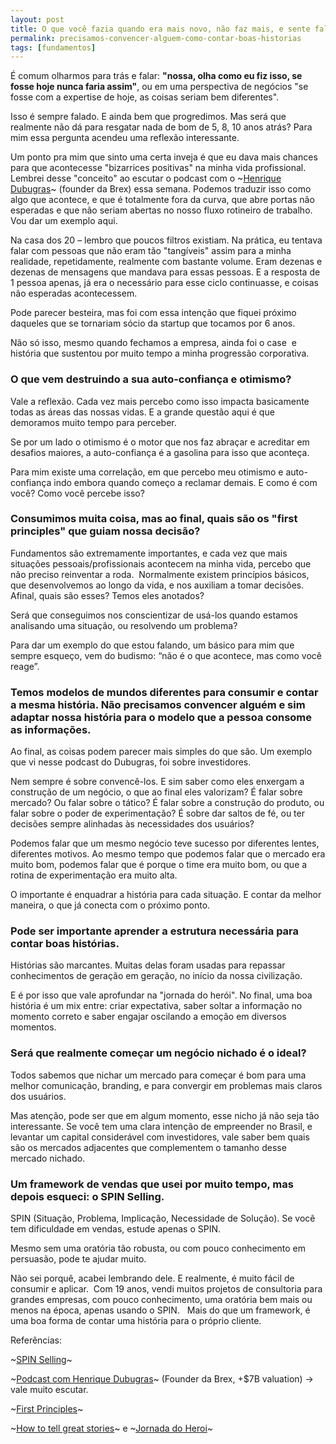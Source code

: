```yaml
---
layout: post
title: O que você fazia quando era mais novo, não faz mais, e sente falta?
permalink: precisamos-convencer-alguem-como-contar-boas-historias
tags: [fundamentos]
---
```


É comum olharmos para trás e falar: **"nossa, olha como eu fiz isso, se fosse hoje nunca faria assim"**, ou em uma perspectiva de negócios "se fosse com a expertise de hoje, as coisas seriam bem diferentes".

Isso é sempre falado. E ainda bem que progredimos. Mas será que realmente não dá para resgatar nada de bom de 5, 8, 10 anos atrás?
Para mim essa pergunta acendeu uma reflexão interessante.

Um ponto pra mim que sinto uma certa inveja é que eu dava mais chances para que acontecesse "bizarrices positivas" na minha vida profissional. Lembrei desse "conceito" ao escutar o podcast com o ~[Henrique Dubugras](https://youtu.be/i9YyjSbsnfA?si=aaiqSyR6Qu-wg36V)~ (founder da Brex) essa semana. Podemos traduzir isso como algo que acontece, e que é totalmente fora da curva, que abre portas não esperadas e que não seriam abertas no nosso fluxo rotineiro de trabalho. Vou dar um exemplo aqui.

Na casa dos 20 – lembro que poucos filtros existiam. Na prática, eu tentava falar com pessoas que não eram tão "tangíveis" assim para a minha realidade, repetidamente, realmente com bastante volume. Eram dezenas e dezenas de mensagens que mandava para essas pessoas. E a resposta de 1 pessoa apenas, já era o necessário para esse ciclo continuasse, e coisas não esperadas acontecessem.

Pode parecer besteira, mas foi com essa intenção que fiquei próximo daqueles que se tornariam sócio da startup que tocamos por 6 anos.

Não só isso, mesmo quando fechamos a empresa, ainda foi o case  e história que sustentou por muito tempo a minha progressão corporativa.

### O que vem destruindo a sua auto-confiança e otimismo?
Vale a reflexão. Cada vez mais percebo como isso impacta basicamente todas as áreas das nossas vidas. E a grande questão aqui é que demoramos muito tempo para perceber.

Se por um lado o otimismo é o motor que nos faz abraçar e acreditar em desafios maiores, a auto-confiança é a gasolina para isso que aconteça.

Para mim existe uma correlação, em que percebo meu otimismo e auto-confiança indo embora quando começo a reclamar demais. E como é com você? Como você percebe isso?

### Consumimos muita coisa, mas ao final, quais são os "first principles" que guiam nossa decisão?
Fundamentos são extremamente importantes, e cada vez que mais situações pessoais/profissionais acontecem na minha vida, percebo que não preciso reinventar a roda.  Normalmente existem princípios básicos, que desenvolvemos ao longo da vida, e nos auxiliam a tomar decisões. Afinal, quais são esses? Temos eles anotados?

Será que conseguimos nos conscientizar de usá-los quando estamos analisando uma situação, ou resolvendo um problema?

Para dar um exemplo do que estou falando, um básico para mim que sempre esqueço, vem do budismo: “não é o que acontece, mas como você reage”.

### Temos modelos de mundos diferentes para consumir e contar a mesma história. Não precisamos convencer alguém e sim adaptar nossa história para o modelo que a pessoa consome as informações.

Ao final, as coisas podem parecer mais simples do que são. Um exemplo que vi nesse podcast do Dubugras, foi sobre investidores.

Nem sempre é sobre convencê-los. E sim saber como eles enxergam a construção de um negócio, o que ao final eles valorizam? É falar sobre mercado? Ou falar sobre o tático? É falar sobre a construção do produto, ou falar sobre o poder de experimentação? É sobre dar saltos de fé, ou ter decisões sempre alinhadas às necessidades dos usuários?

Podemos falar que um mesmo negócio teve sucesso por diferentes lentes, diferentes motivos. Ao mesmo tempo que podemos falar que o mercado era muito bom, podemos falar que é porque o time era muito bom, ou que a rotina de experimentação era muito alta.

O importante é enquadrar a história para cada situação. E contar da melhor maneira, o que já conecta com o próximo ponto.

### Pode ser importante aprender a estrutura necessária para contar boas histórias.

Histórias são marcantes. Muitas delas foram usadas para repassar conhecimentos de geração em geração, no início da nossa civilização.

E é por isso que vale aprofundar na "jornada do herói". No final, uma boa história é um mix entre: criar expectativa, saber soltar a informação no momento correto e saber engajar oscilando a emoção em diversos momentos.

### Será que realmente começar um negócio nichado é o ideal?

Todos sabemos que nichar um mercado para começar é bom para uma melhor comunicação, branding, e para convergir em problemas mais claros dos usuários.

Mas atenção, pode ser que em algum momento, esse nicho já não seja tão interessante. Se você tem uma clara intenção de empreender no Brasil, e levantar um capital considerável com investidores, vale saber bem quais são os mercados adjacentes que complementem o tamanho desse mercado nichado.

### Um framework de vendas que usei por muito tempo, mas depois esqueci: o SPIN Selling.

SPIN (Situação, Problema, Implicação, Necessidade de Solução). Se você tem dificuldade em vendas, estude apenas o SPIN. 

Mesmo sem uma oratória tão robusta, ou com pouco conhecimento em persuasão, pode te ajudar muito.

Não sei porquê, acabei lembrando dele. E realmente, é muito fácil de consumir e aplicar.  Com 19 anos, vendi muitos projetos de consultoria para grandes empresas, com pouco conhecimento, uma oratória bem mais ou menos na época, apenas usando o SPIN.   Mais do que um framework, é uma boa forma de contar uma história para o próprio cliente.

Referências:

~[SPIN Selling](https://www.amazon.com.br/Alcan%C3%A7ando-Excel%C3%AAncia-Selling-Construindo-Relacionamentos/dp/8576800608)~

~[Podcast com Henrique Dubugras](https://youtu.be/i9YyjSbsnfA?si=2T_ovNw_nAOm-5-0)~ (Founder da Brex, +$7B valuation) → vale muito escutar.

~[First Principles](https://fs.blog/first-principles/)~

~[How to tell great stories](https://www.julian.com/blog/storytelling)~ e ~[Jornada do Heroi](https://rockcontent.com/br/talent-blog/jornada-do-heroi/)~
